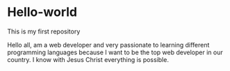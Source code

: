 # Hello-world
This is my first repository

Hello all, am a web developer and very passionate to learning different programming languages because I want to be the top web developer in our country. I know with Jesus Christ everything is possible.

